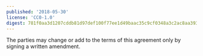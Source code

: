 ```yaml
---
published: '2018-05-30'
license: 'CC0-1.0'
digest: 781f0aa3d1207cddb81d97def100f77ee1d49baac35c9cf0348a3c2ac8aa3938
---
```


The parties may change or add to the terms of this agreement only by signing a written amendment.
